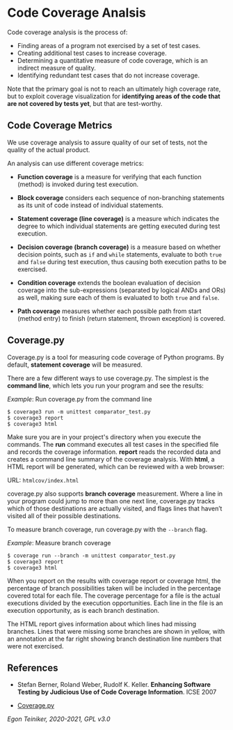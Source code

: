 # Code Coverage Analsis

Code coverage analysis is the process of:
* Finding areas of a program not exercised by a set of test cases.
* Creating additional test cases to increase coverage.
* Determining a quantitative measure of code coverage, which is an indirect measure of quality.
* Identifying redundant test cases that do not increase coverage.

Note that the primary goal is not to reach an ultimately high coverage rate, but to exploit coverage 
visualization for **identifying areas of the code that are not covered by tests yet**, but that are test-worthy.


## Code Coverage Metrics
We use coverage analysis to assure quality of our set of tests, not the quality 
of the actual product.

An analysis can use different coverage metrics:
* **Function coverage** is a measure for verifying that each function (method) 
    is invoked during test execution.

* **Block coverage** considers each sequence of non-branching statements as its 
    unit of code instead of individual statements.
    
* **Statement coverage (line coverage)** is a measure which indicates the degree to 
    which individual statements are getting executed during test execution.
    
* **Decision coverage (branch coverage)** is a measure based on whether decision 
    points, such as `if` and `while` statements, evaluate to both `true` and `false` during 
    test execution, thus causing both execution paths to be exercised. 
   
* **Condition coverage** extends the boolean evaluation of decision coverage into 
    the sub-expressions (separated by logical ANDs and ORs) as well, making sure 
    each of them is evaluated to both `true` and `false`.
   
* **Path coverage** measures whether each possible path from start (method entry) to 
    finish (return statement, thrown exception) is covered.

## Coverage.py
Coverage.py is a tool for measuring code coverage of Python programs. By default, **statement
coverage** will be measured.

There are a few different ways to use coverage.py. 
The simplest is the **command line**, which lets you run your program and see the results:

_Example_: Run coverage.py from the command line
```
$ coverage3 run -m unittest comparator_test.py
$ coverage3 report 
$ coverage3 html
```
Make sure you are in your project's directory when you execute the commands.
The **run** command executes all test cases in the specified file and records the coverage
information. **report** reads the recorded data and creates a command line summary of the 
coverage analysis.
With **html**, a HTML report will be generated, which can be reviewed with a web browser:
 
URL: `htmlcov/index.html` 

coverage.py also supports **branch coverage** measurement. 
Where a line in your program could jump to more than one next line, coverage.py tracks 
which of those destinations are actually visited, and flags lines that haven’t visited 
all of their possible destinations.

To measure branch coverage, run coverage.py with the `--branch` flag.

_Example_: Measure branch coverage
```
$ coverage run --branch -m unittest comparator_test.py
$ coverage3 report 
$ coverage3 html
```
When you report on the results with coverage report or coverage html, 
the percentage of branch possibilities taken will be included in the 
percentage covered total for each file. The coverage percentage for a 
file is the actual executions divided by the execution opportunities. 
Each line in the file is an execution opportunity, as is each branch destination.

The HTML report gives information about which lines had missing branches. 
Lines that were missing some branches are shown in yellow, with an annotation 
at the far right showing branch destination line numbers that were not exercised.


## References
* Stefan Berner, Roland Weber, Rudolf K. Keller. 
    **Enhancing Software Testing by Judicious Use of Code Coverage Information**. ICSE 2007

* [Coverage.py](https://coverage.readthedocs.io/en/coverage-5.5/)

*Egon Teiniker, 2020-2021, GPL v3.0*


